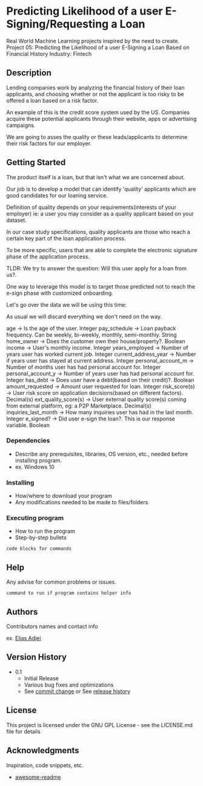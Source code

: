 # Predicting Likelihood of a user E-Signing/Requesting a Loan

Real World Machine Learning projects inspired by the need to create.
Project 05: Predicting the Likelihood of a user E-Signing a Loan Based on Financial History
Industry: Fintech


## Description

Lending companies work by analyzing the financial history of their loan applicants,
and choosing whether or not the applicant is too risky to be offered a loan based on a
risk factor.

An example of this is the credit score system used by the US.
Companies acquire these potential applicants through their website, apps
or advertising campaigns.

We are going to asses the quality or these leads/applicants to determine their risk factors
for our employer.

## Getting Started

The product itself is a loan, but that isn't what we are concerned about.

Our job is to develop a model that can identify 'quality' applicants which are
good candidates for our loaning service.

Definition of quality depends on your requirements(interests of your employer) ie: a user you may consider as a
quality applicant based on your dataset.

In our case study specifications, quality applicants are those who reach
a certain key part of the loan application process.

To be more specific, users that are able to complete the electronic signature
phase of the application process.


TLDR: We try to answer the question: Will this user apply for a loan from us?.

One way to leverage this model is to target those predicted not to reach the
e-sign phase with customized onboarding.



Let's go over the data we will be using this time:

As usual we will discard everything we don't need on the way.

age -> Is the age of the user. Integer
pay_schedule -> Loan payback frequency. Can be weekly, bi-weekly, monthly, semi-monthly. String
home_owner -> Does the customer own their house/property?. Boolean
income -> User's monthly income. Integer
years_employed -> Number of years user has worked current job. Integer
current_address_year -> Number if years user has stayed at current address. Integer
personal_account_m -> Number of months user has had personal account for. Integer
personal_account_y -> Number of years user has had personal account for. Integer
has_debt -> Does user have a debt(based on their credit)?. Boolean
amount_requested -> Amount user requested for loan. Integer
risk_score(s) -> User risk score on application decisions(based on different factors). Decimal(s)
ext_quality_score(s) -> User external quality score(s) coming from external platform, eg: a P2P Marketplace. Decimal(s)
inquiries_last_month -> How many inquiries user has had in the last month. Integer
e_signed? -> Did user e-sign the loan?. This is our response variable. Boolean


### Dependencies

* Describe any prerequisites, libraries, OS version, etc., needed before installing program.
* ex. Windows 10

### Installing

* How/where to download your program
* Any modifications needed to be made to files/folders

### Executing program

* How to run the program
* Step-by-step bullets
```
code blocks for commands
```

## Help

Any advise for common problems or issues.
```
command to run if program contains helper info
```

## Authors

Contributors names and contact info

ex. [Elias Adjei](https://adjeielias90.github.io)

## Version History


* 0.1
    * Initial Release
    * Various bug fixes and optimizations
    * See [commit change]() or See [release history]()


## License

This project is licensed under the GNU GPL License - see the LICENSE.md file for details

## Acknowledgments

Inspiration, code snippets, etc.
* [awesome-readme](https://github.com/matiassingers/awesome-readme)